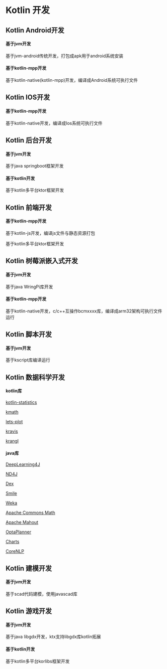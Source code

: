 # Kotlin 开发



## Kotlin Android开发

#### 基于jvm开发

基于jvm-android传统开发，打包成apk用于android系统安装

#### 基于kotlin-mpp开发

基于kotlin-native(kotlin-mpp)开发，编译成Android系统可执行文件



## Kotlin IOS开发

#### 基于kotlin-mpp开发

基于kotlin-native开发，编译成Ios系统可执行文件



## Kotlin 后台开发

#### 基于jvm开发

基于java springboot框架开发

#### 基于kotlin开发

基于kotlin多平台ktor框架开发



## Kotlin 前端开发

#### 基于kotlin-mpp开发

基于kotlin-js开发，编译js文件与静态资源打包

基于kotlin多平台ktor框架开发



## Kotlin 树莓派嵌入式开发

#### 基于jvm开发

基于java WringPi库开发

#### 基于kotlin-mpp开发

基于kotlin-native开发，c/c++互操作bcmxxxx库，编译成arm32架构可执行文件运行



## Kotlin 脚本开发

#### 基于jvm开发

基于kscript库编译运行



## Kotlin 数据科学开发

#### kotlin库

[kotlin-statistics](https://github.com/thomasnield/kotlin-statistics)

[kmath](https://github.com/mipt-npm/kmath)

[lets-plot](https://github.com/JetBrains/lets-plot)

[kravis](https://github.com/holgerbrandl/kravis)

[krangl](https://github.com/holgerbrandl/krangl)

#### java库

[DeepLearning4J](https://deeplearning4j.org/)

[ND4J](http://nd4j.org/)

[Dex](https://github.com/PatMartin/Dex)

[Smile](https://github.com/haifengl/smile)

[Weka](https://www.cs.waikato.ac.nz/ml/index.html)

[Apache Commons Math](http://commons.apache.org/proper/commons-math/)

[Apache Mahout](https://mahout.apache.org/)

[OptaPlanner](https://www.optaplanner.org/)

[Charts](https://github.com/HanSolo/charts)

[CoreNLP](https://stanfordnlp.github.io/CoreNLP/)



## Kotlin 建模开发

#### 基于jvm开发

基于scad代码建模，使用javascad库



## Kotlin 游戏开发

#### 基于jvm开发

基于java libgdx开发，ktx支持libgdx库kotlin拓展

#### 基于kotlin开发

基于kotlin多平台korlibs框架开发



